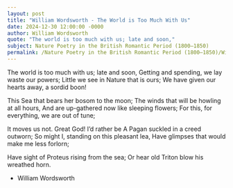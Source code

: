 ```yaml
---
layout: post
title: "William Wordsworth - The World is Too Much With Us"
date: 2024-12-30 12:00:00 -0000
author: William Wordsworth
quote: "The world is too much with us; late and soon,"
subject: Nature Poetry in the British Romantic Period (1800–1850)
permalink: /Nature Poetry in the British Romantic Period (1800–1850)/William Wordsworth/William Wordsworth - The World is Too Much With Us
---
```


The world is too much with us; late and soon,
Getting and spending, we lay waste our powers;
Little we see in Nature that is ours;
We have given our hearts away, a sordid boon!

This Sea that bears her bosom to the moon;
The winds that will be howling at all hours,
And are up-gathered now like sleeping flowers;
For this, for everything, we are out of tune;

It moves us not. Great God! I’d rather be
A Pagan suckled in a creed outworn;
So might I, standing on this pleasant lea,
Have glimpses that would make me less forlorn;

Have sight of Proteus rising from the sea;
Or hear old Triton blow his wreathed horn.

- William Wordsworth
